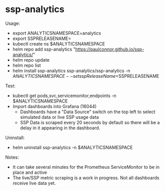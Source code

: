 # ssp-analytics

Usage:
- export ANALYTICSNAMESPACE=analytics
- export SSPRELEASENAME=<your SSP Release name>
- kubectl create ns $ANALYTICSNAMESPACE
- helm repo add ssp-analytics  "https://paulconnor.github.io/ssp-analytics/"
- helm repo update
- helm repo list
- helm install ssp-analytics ssp-analytics/ssp-analytics -n $ANALYTICSNAMESPACE --set sspReleaseName=$SSPRELEASENAME

Test:
- kubectl get pods,svc,servicemonitor,endpoints -n $ANALYTICSNAMESPACE
- Import dashboards into Grafana (16044)
  - Dashboards have a "Data Source" switch on the top left to select simulated data or live SSP usage data
  - SSP Data is scraped every 20 seconds by default so there will be a delay in it appearing in the dashboard.

Uninstall:
- helm uninstall ssp-analytics -n $ANALYTICSNAMESPACE

Notes:
- It can take several minutes for the Prometheus ServiceMonitor to be in place and active
- The live/SSP metric scraping is a work in progress. Not all dashboards receive live data yet.
